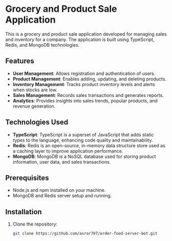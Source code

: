 # Grocery and Product Sale Application

This is a grocery and product sale application developed for managing sales and inventory for a company. The application is built using TypeScript, Redis, and MongoDB technologies.

## Features

- **User Management**: Allows registration and authentication of users.
- **Product Management**: Enables adding, updating, and deleting products.
- **Inventory Management**: Tracks product inventory levels and alerts when stocks are low.
- **Sales Management**: Records sales transactions and generates reports.
- **Analytics**: Provides insights into sales trends, popular products, and revenue generation.

## Technologies Used

- **TypeScript**: TypeScript is a superset of JavaScript that adds static types to the language, enhancing code quality and maintainability.
- **Redis**: Redis is an open-source, in-memory data structure store used as a caching layer to improve application performance.
- **MongoDB**: MongoDB is a NoSQL database used for storing product information, user data, and sales transactions.

## Prerequisites

- Node.js and npm installed on your machine.
- MongoDB and Redis server setup and running.

## Installation

1. Clone the repository:

   ```bash
   git clone https://github.com/asror797/order-food-server-bot.git
